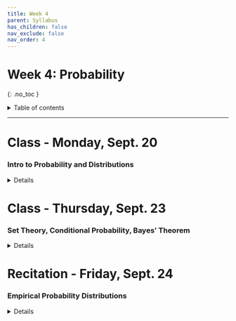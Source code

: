 ```yaml
---
title: Week 4
parent: Syllabus
has_children: false
nav_exclude: false
nav_order: 4
---
```


# Week 4: Probability
{: .no_toc }

<details closed markdown="block">
  <summary>
    Table of contents
  </summary>
  {: .text-delta }
1. TOC
{:toc}
</details>

---

<!-- ########################################################################### -->

# Class - Monday, Sept. 20

### Intro to Probability and Distributions

<details closed markdown="block">
  <summary>Details</summary>

+ [**Class notes**](Class1/W4.C1_Notes_Probability_Distributions_Part1.html){:target="blank"}
+ **In-class exercise** - [zipped .Rmd](Class1/W4.C1_In-class_Exercise.zip)
  + **Key** - [zipped .Rmd + .html](Class1/W4.C1_In-class_Exercise_KEY.zip)

</details>

<!-- ########################################################################### -->

<!-- ########################################################################### -->

# Class - Thursday, Sept. 23

### Set Theory, Conditional Probability, Bayes’ Theorem

<details closed markdown="block">
  <summary>Details</summary>

+ **Class notes**
  + [**Classical Probability**](Class2/W4.C2_Intro_Probability.html){:target="blank"}
  + [**Conditional Probability and Bayes Theorem**](Class2/W4.C2_Conditional-Prob_Bayes.html){:target="blank"}

+ **Monty Hall simulation** - [zipped .Rmd](Class2/Monty_Hall_simulation.zip)
+ **In-class exercise** - [zipped .Rmd](Class2/W4.C2_Exercise_Bayes.zip)
  + Answer key: [zipped .Rmd + .html](Class2/W4.C2_Exercise_Bayes_KEY.zip)

</details>

<!-- ########################################################################### -->

<!-- ########################################################################### -->

# Recitation - Friday, Sept. 24

### Empirical Probability Distributions

<details closed markdown="block">
  <summary>Details</summary>

+ **Class exercise and data set** - [zipped .Rmd](Recitation/W4.R1_Exercise_Empirical_Distributions.Rmd.zip) - [DATA](https://drive.google.com/file/d/1G3pP27gwQBGVfQLNoJxIfzsg1C_zokmj/view?usp=sharing){: target="blank"}
+ Answer key: [zipped .Rmd](Recitation/W4.R1_Exercise_Empirical_Distributions_KEY.Rmd.zip) - [HTML](Recitation/W4.R1_Exercise_Empirical_Distributions_KEY.html){: target="blank"}

</details>

<!-- ########################################################################### -->

